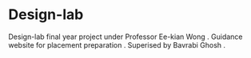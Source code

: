 # Design-lab
Design-lab final year project under Professor Ee-kian Wong . Guidance website for placement preparation . Superised by Bavrabi Ghosh .
